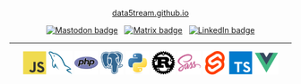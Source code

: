 <div align="center">
  <p>
    <a href="https://data5tream.github.io">data5tream.github.io</a>
  <p>
  <a href="https://mastodon.online/@data5tream">
    <img src="https://img.shields.io/badge/Mastodon-6364FF?style=for-the-badge&logo=mastodon&logoColor=white" alt="Mastodon badge"/></a>
  &nbsp;
  <a href="https://matrix.to/#/@data5tream:chat.blueignis.es">
    <img src="https://img.shields.io/badge/Matrix-black?style=for-the-badge&logo=matrix&logoColor=white" alt="Matrix badge"/></a>
  &nbsp;
  <a href="https://linkedin.com/in/simonstbarth">
    <img src="https://img.shields.io/badge/LinkedIn-blue?style=for-the-badge&logo=linkedin&logoColor=white" alt="LinkedIn badge"/>
  </a>
  </p>
  <hr>
  <img src="https://github.com/devicons/devicon/blob/master/icons/javascript/javascript-original.svg" title="JavaScript" alt="JavaScript" width="42" height="42"/>
  <img src="https://github.com/devicons/devicon/blob/master/icons/mysql/mysql-original.svg" title="MySQL" alt="MySQL" width="42" height="42"/>
  <img src="https://github.com/devicons/devicon/blob/master/icons/php/php-original.svg" title="PHP" alt="PHP" width="42" height="42"/>
  <img src="https://github.com/devicons/devicon/blob/master/icons/postgresql/postgresql-plain.svg" title="PostgreSQL" alt="PostgreSQL" width="42" height="42"/>
  <img src="https://github.com/devicons/devicon/blob/master/icons/python/python-original.svg" title="python" alt="python" width="42" height="42"/>
  <img src="https://github.com/devicons/devicon/blob/master/icons/rust/rust-plain.svg" title="Rust" alt="Rust" width="42" height="42"/>
  <img src="https://github.com/devicons/devicon/blob/master/icons/sass/sass-original.svg" title="SASS" alt="SASS" width="42" height="42"/>
  <img src="https://github.com/devicons/devicon/blob/master/icons/svelte/svelte-original.svg" title="Svelte" alt="Svelte" width="42" height="42"/>
  <img src="https://github.com/devicons/devicon/blob/master/icons/typescript/typescript-original.svg" title="TypeScript" alt="TypeScript" width="42" height="42"/>
  <img src="https://github.com/devicons/devicon/blob/master/icons/vuejs/vuejs-original.svg" title="Vue" alt="Vue" width="42" height="42"/>
</div>
